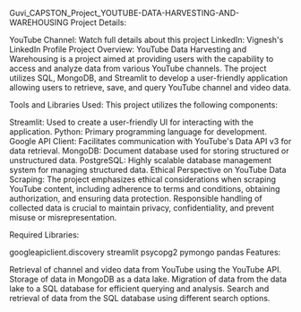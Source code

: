 Guvi_CAPSTON_Project_YOUTUBE-DATA-HARVESTING-AND-WAREHOUSING
Project Details:

YouTube Channel: Watch full details about this project
LinkedIn: Vignesh's LinkedIn Profile
Project Overview:
YouTube Data Harvesting and Warehousing is a project aimed at providing users with the capability to access and analyze data from various YouTube channels. The project utilizes SQL, MongoDB, and Streamlit to develop a user-friendly application allowing users to retrieve, save, and query YouTube channel and video data.

Tools and Libraries Used:
This project utilizes the following components:

Streamlit: Used to create a user-friendly UI for interacting with the application.
Python: Primary programming language for development.
Google API Client: Facilitates communication with YouTube's Data API v3 for data retrieval.
MongoDB: Document database used for storing structured or unstructured data.
PostgreSQL: Highly scalable database management system for managing structured data.
Ethical Perspective on YouTube Data Scraping:
The project emphasizes ethical considerations when scraping YouTube content, including adherence to terms and conditions, obtaining authorization, and ensuring data protection. Responsible handling of collected data is crucial to maintain privacy, confidentiality, and prevent misuse or misrepresentation.

Required Libraries:

googleapiclient.discovery
streamlit
psycopg2
pymongo
pandas
Features:

Retrieval of channel and video data from YouTube using the YouTube API.
Storage of data in MongoDB as a data lake.
Migration of data from the data lake to a SQL database for efficient querying and analysis.
Search and retrieval of data from the SQL database using different search options.
